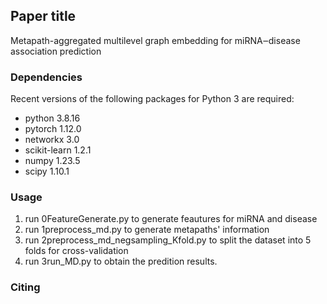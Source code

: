 ## Paper title
Metapath-aggregated multilevel graph embedding for miRNA‒disease association prediction

### Dependencies

Recent versions of the following packages for Python 3 are required:
* python 3.8.16 
* pytorch 1.12.0 
* networkx 3.0 
* scikit-learn 1.2.1 
* numpy 1.23.5
* scipy 1.10.1

### Usage
1. run 0FeatureGenerate.py to generate feautures for miRNA and disease
2. run 1preprocess_md.py to generate metapaths' information
3. run 2preprocess_md_negsampling_Kfold.py to split the dataset into 5 folds for cross-validation
4. run 3run_MD.py to obtain the predition results.


### Citing

